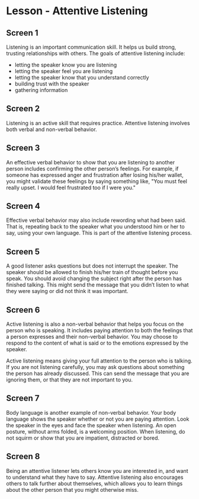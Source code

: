 # Lesson - Attentive Listening

## Screen 1
Listening is an important communication skill. It helps us build strong, trusting relationships with others. The goals of attentive listening include:

- letting the speaker know you are listening
- letting the speaker feel you are listening
- letting the speaker know that you understand correctly
- building trust with the speaker
- gathering information

## Screen 2
Listening is an active skill that requires practice. Attentive listening involves both verbal and non-verbal behavior.

## Screen 3
An effective verbal behavior to show that you are listening to another person includes confirming the other person’s feelings. For example, if someone has expressed anger and frustration after losing his/her wallet, you might validate these feelings by saying something like, "You must feel really upset. I would feel frustrated too if I were you."

## Screen 4
Effective verbal behavior may also include rewording what had been said. That is, repeating back to the speaker what you understood him or her to say, using your own language. This is part of the attentive listening process.

## Screen 5
A good listener asks questions but does not interrupt the speaker. The speaker should be allowed to finish his/her train of thought before you speak. You should avoid changing the subject right after the person has finished talking. This might send the message that you didn’t listen to what they were saying or did not think it was important.

## Screen 6
Active listening is also a non-verbal behavior that helps you focus on the person who is speaking. It includes paying attention to both the feelings that a person expresses and their non-verbal behavior. You may choose to respond to the content of what is said or to the emotions expressed by the speaker.

Active listening means giving your full attention to the person who is talking. If you are not listening carefully, you may ask questions about something the person has already discussed. This can send the message that you are ignoring them, or that they are not important to you.

## Screen 7
Body language is another example of non-verbal behavior. Your body language shows the speaker whether or not you are paying attention. Look the speaker in the eyes and face the speaker when listening. An open posture, without arms folded, is a welcoming position. When listening, do not squirm or show that you are impatient, distracted or bored.

## Screen 8
Being an attentive listener lets others know you are interested in, and want to understand what they have to say. Attentive listening also encourages others to talk further about themselves, which allows you to learn things about the other person that you might otherwise miss.


